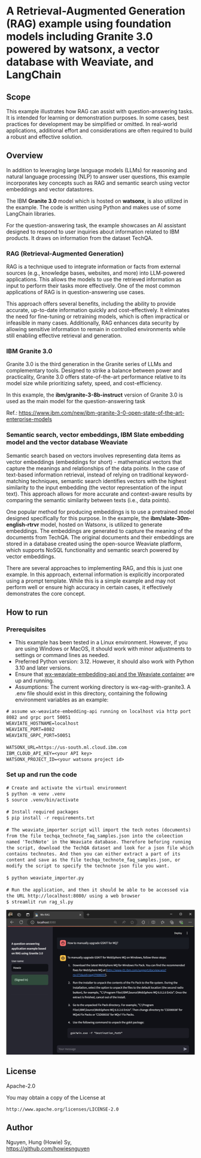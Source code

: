 # A Retrieval-Augmented Generation (RAG) example using foundation models including Granite 3.0 powered by watsonx, a vector database with Weaviate, and LangChain

## Scope

This example illustrates how RAG can assist with question-answering tasks. It is intended for learning or demonstration purposes. In some cases, best practices for development may be simplified or omitted. In real-world applications, additional effort and considerations are often required to build a robust and effective solution.

## Overview

In addition to leveraging large language models (LLMs) for reasoning and natural language processing (NLP) to answer user questions, this example incorporates key concepts such as RAG and semantic search using vector embeddings and vector datastores. 

The IBM **Granite 3.0** model which is hosted on **watsonx**, is also utilized in the example. The code is written using Python and makes use of some LangChain libraries.

For the question-answering task, the example showcases an AI assistant designed to respond to user inquiries about information related to IBM products. It draws on information from the dataset TechQA.

### RAG (Retrieval-Augmented Generation)

RAG is a technique used to integrate information or facts from external sources (e.g., knowledge bases, websites, and more) into LLM-powered applications. This allows the models to use the retrieved information as input to perform their tasks more effectively. One of the most common applications of RAG is in question-answering use cases.

This approach offers several benefits, including the ability to provide accurate, up-to-date information quickly and cost-effectively. It eliminates the need for fine-tuning or retraining models, which is often impractical or infeasible in many cases. Additionally, RAG enhances data security by allowing sensitive information to remain in controlled environments while still enabling effective retrieval and generation.

### IBM Granite 3.0

Granite 3.0 is the third generation in the Granite series of LLMs and complementary tools. Designed to strike a balance between power and practicality, Granite 3.0 offers state-of-the-art performance relative to its model size while prioritizing safety, speed, and cost-efficiency.

In this example, the **ibm/granite-3-8b-instruct** version of Granite 3.0 is used as the main model for the question-answering task

Ref.: https://www.ibm.com/new/ibm-granite-3-0-open-state-of-the-art-enterprise-models

### Semantic search, vector embeddings, IBM Slate embedding model and the vector database Weaviate

Semantic search based on vectors involves representing data items as vector embeddings (embeddings for short) - mathematical vectors that capture the meanings and relationships of the data points. In the case of text-based information retrieval, instead of relying on traditional keyword-matching techniques, semantic search identifies vectors with the highest similarity to the input embedding (the vector representation of the input text). This approach allows for more accurate and context-aware results by comparing the semantic similarity between texts (i.e., data points).

One popular method for producing embeddings is to use a pretrained model designed specifically for this purpose. In the example,  the **ibm/slate-30m-english-rtrvr** model, hosted on Watsonx, is utilized to generate embeddings. The embeddings are generated to capture the meaning of the documents from TechQA. The original documents and their embeddings are stored in a database created using the open-source Weaviate platform, which supports NoSQL functionality and semantic search powered by vector embeddings.

There are several approaches to implementing RAG, and this is just one example. In this approach, external information is explicitly incorporated using a prompt template. While this is a simple example and may not perform well or ensure high accuracy in certain cases, it effectively demonstrates the core concept.

## How to run

### Prerequisites

- This example has been tested in a Linux environment. However, if you are using Windows or MacOS, it should work with minor adjustments to settings or command lines as needed.
- Preferred Python version: 3.12. However, it should also work with Python 3.10 and later versions.
- Ensure that [wx-weaviate-embedding-api and the Weaviate container](wx-weaviate-embedding-api/README.md)  are up and running.
- Assumptions: The current working directory is wx-rag-with-granite3. A .env file should exist in this directory, containing the following environment variables as an example:
  
```
# assume wx-weaviate-embedding-api running on localhost via http port 8082 and grpc port 50051
WEAVIATE_HOSTNAME=localhost
WEAVIATE_PORT=8082
WEAVIATE_GRPC_PORT=50051

WATSONX_URL=https://us-south.ml.cloud.ibm.com
IBM_CLOUD_API_KEY=<your API key>
WATSONX_PROJECT_ID=<your watsonx project id>
```

### Set up and run the code

```
# Create and activate the virtual environment
$ python -m venv .venv
$ source .venv/bin/activate

# Install required packages 
$ pip install -r requirements.txt

# The weaviate_importer script will import the tech notes (documents) from the file techqa_technote_faq_samples.json into the coleection named 'TechNote' in the Weaviate database. Therefore beforing running the script, download the TechQA dataset and look for a json file which contains technotes. And then you can either extract a part of its content and save as the file techqa_technote_faq_samples.json, or modify the script to specify the technote json file you want.

$ python weaviate_importer.py

# Run the application, and then it should be able to be accessed via the URL http://localhost:8080/ using a web browser
$ streamlit run rag_sl.py
```

<img src="images/screenshot_rag_sl.jpg" width="800"/>

## License

Apache-2.0

You may obtain a copy of the License at 
```
http://www.apache.org/licenses/LICENSE-2.0
```

## Author

Nguyen, Hung (Howie) Sy, 
\
https://github.com/howiesnguyen
